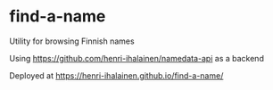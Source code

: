 # find-a-name

Utility for browsing Finnish names

Using https://github.com/henri-ihalainen/namedata-api as a backend

Deployed at https://henri-ihalainen.github.io/find-a-name/
